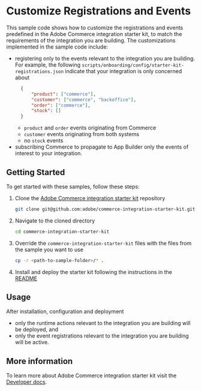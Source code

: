 # Customize Registrations and Events

This sample code shows how to customize the registrations and events predefined in the Adobe Commerce integration starter kit, to match the requirements of the integration you are building.
The customizations implemented in the sample code include:
- registering only to the events relevant to the integration you are building. For example, the following `scripts/onboarding/config/starter-kit-registrations.json` indicate that your integration is only concerned about
    ```json
      {
          "product": ["commerce"],
          "customer": ["commerce", "backoffice"],
          "order": ["commerce"],
          "stock": []
      }
    ```
  - `product` and `order` events originating from Commerce
  - `customer` events originating from both systems
  - no `stock` events
- subscribing Commerce to propagate to App Builder only the events of interest to your integration. 

## Getting Started

To get started with these samples, follow these steps:

1. Clone the [Adobe Commerce integration starter kit](https://github.com/adobe/commerce-integration-starter-kit) repository
   ```bash
   git clone git@github.com:adobe/commerce-integration-starter-kit.git
   ```
2. Navigate to the cloned directory
   ```bash
   cd commerce-integration-starter-kit
   ```
3. Override the `commerce-integration-starter-kit` files with the files from the sample you want to use
   ```bash
   cp -r <path-to-sample-folder>/* .
   ```
4. Install and deploy the starter kit following the instructions in the [README](https://github.com/adobe/commerce-integration-starter-kit/blob/main/README.md)

## Usage

After installation, configuration and deployment
- only the runtime actions relevant to the integration you are building will be deployed, and
- only the event registrations relevant to the integration you are building will be active.

## More information

To learn more about Adobe Commerce integration starter kit visit the [Developer docs](https://developer.adobe.com/commerce/extensibility/starter-kit/).
